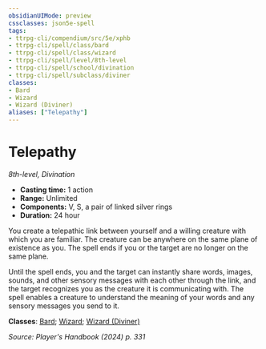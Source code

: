 ```yaml
---
obsidianUIMode: preview
cssclasses: json5e-spell
tags:
- ttrpg-cli/compendium/src/5e/xphb
- ttrpg-cli/spell/class/bard
- ttrpg-cli/spell/class/wizard
- ttrpg-cli/spell/level/8th-level
- ttrpg-cli/spell/school/divination
- ttrpg-cli/spell/subclass/diviner
classes:
- Bard
- Wizard
- Wizard (Diviner)
aliases: ["Telepathy"]
---
```

# Telepathy
*8th-level, Divination*  


- **Casting time:** 1 action
- **Range:** Unlimited
- **Components:** V, S, a pair of linked silver rings
- **Duration:** 24 hour

You create a telepathic link between yourself and a willing creature with which you are familiar. The creature can be anywhere on the same plane of existence as you. The spell ends if you or the target are no longer on the same plane.

Until the spell ends, you and the target can instantly share words, images, sounds, and other sensory messages with each other through the link, and the target recognizes you as the creature it is communicating with. The spell enables a creature to understand the meaning of your words and any sensory messages you send to it.

**Classes**: [Bard](list-spells-classes-bard); [Wizard](list-spells-classes-wizard); [Wizard (Diviner)](list-spells-classes-wizard-xphb-diviner-xphb)

*Source: Player's Handbook (2024) p. 331*